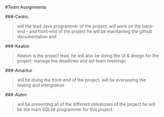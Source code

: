 #Team Assignments


###-Cedric 
>will the lead Java programmer of the project.
>will work on the back-end - and front-end of the project 
> he will be maintaining the github documentation and


###-Keaton
>Keaton is the project lead.
> he will also be doing the UI & design for the project.
>manage the deadlines and set team meetings 


###-Amantur
>will be doing the front-end of the project. 
>will be overseeing the testing and intergration 


###-Aiden
>will be presenting all of the different milestones of the project 
>he will be the main SQLite programmer for this project  


